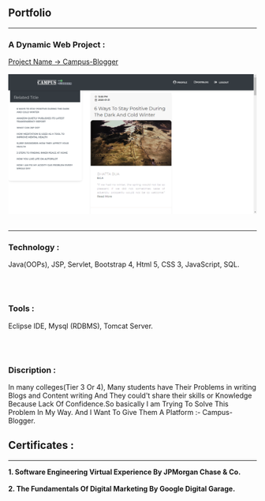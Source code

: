 ## Portfolio

---

### A Dynamic Web Project :

[Project Name -> Campus-Blogger](https://github.com/Me-SanjayMehra-27/Campus-Blogger)
<br><br>
<img src="images/Screenshot (99).png?raw=true"/>
<br><br>

---

### Technology :
<p> Java(OOPs), JSP, Servlet, Bootstrap 4, Html 5, CSS 3, JavaScript, SQL. </p>
<br><br>

### Tools :
<p> Eclipse IDE, Mysql (RDBMS), Tomcat Server. </p>
  
<br><br>

### Discription :
<p> In many colleges(Tier 3 Or 4), Many students have Their Problems in writing Blogs and Content writing And They could't share their skills or Knowledge Because Lack Of Confidence.So basically I am Trying To Solve This Problem In My Way. And I Want To Give Them A Platform :-
Campus-Blogger. <p>
  
 
 ## Certificates :
 
 ---
 
 <p><b>1. Software Engineering Virtual Experience By
       JPMorgan Chase & Co.</b><br><br>
 <b>2. The Fundamentals Of Digital Marketing By
       Google Digital Garage.</b></p>
<!-- Remove above link if you don't want to attibute -->
